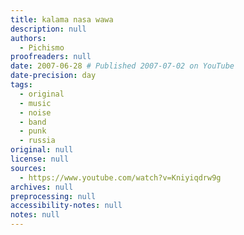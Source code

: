 ```yaml
---
title: kalama nasa wawa
description: null
authors:
  - Pichismo
proofreaders: null
date: 2007-06-28 # Published 2007-07-02 on YouTube 
date-precision: day
tags:
  - original
  - music
  - noise
  - band
  - punk
  - russia
original: null
license: null
sources:
  - https://www.youtube.com/watch?v=Kniyiqdrw9g
archives: null
preprocessing: null
accessibility-notes: null
notes: null
---
```

